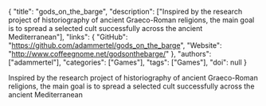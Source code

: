 {
  "title": "gods_on_the_barge",
  "description": ["Inspired by the research project of historiography of ancient Graeco-Roman religions, the main goal is to spread a selected cult successfully across the ancient Mediterranean"],
  "links": {
    "GitHub": "https://github.com/adammertel/gods_on_the_barge",
    "Website": "http://www.coffeegnome.net/godsonthebarge/"
  },
  "authors": ["adammertel"],
  "categories": ["Games"],
  "tags": ["Games"],
  "doi": null
}

<!-- Generated by csv2md.R – do not edit by hand -->

Inspired by the research project of historiography of ancient Graeco-Roman religions, the main goal is to spread a selected cult successfully across the ancient Mediterranean